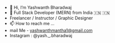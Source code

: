 - 👋 Hi, I’m Yashwanth Bharadwaj
- 👀 Full Stack Developer (MERN) from India 🇮🇳 🇮🇳 
- Freelancer / Instructor / Graphic Designer
- 📫 How to reach me ...
- mail Me - yashwanthmantha1@gmail.com 
- Instagram : @yash._.bharadwaj 
 
